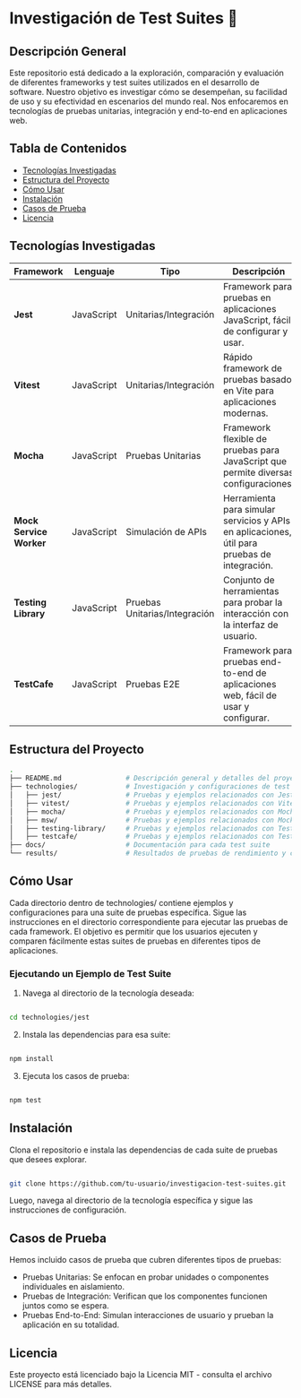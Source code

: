 # Investigación de Test Suites 🧪

## Descripción General 
Este repositorio está dedicado a la exploración, comparación y evaluación de diferentes frameworks y test suites utilizados en el desarrollo de software. Nuestro objetivo es investigar cómo se desempeñan, su facilidad de uso y su efectividad en escenarios del mundo real. Nos enfocaremos en tecnologías de pruebas unitarias, integración y end-to-end en aplicaciones web.

## Tabla de Contenidos 
- [Tecnologías Investigadas](#tecnologías-investigadas)
- [Estructura del Proyecto](#estructura-del-proyecto)
- [Cómo Usar](#cómo-usar)
- [Instalación](#instalación)
- [Casos de Prueba](#casos-de-prueba)
- [Licencia](#licencia)

## Tecnologías Investigadas

| Framework                  | Lenguaje      | Tipo                | Descripción                                             |
|----------------------------|---------------|---------------------|---------------------------------------------------------|
| **Jest**                   | JavaScript    | Unitarias/Integración| Framework para pruebas en aplicaciones JavaScript, fácil de configurar y usar. |
| **Vitest**                 | JavaScript    | Unitarias/Integración| Rápido framework de pruebas basado en Vite para aplicaciones modernas. |
| **Mocha**                  | JavaScript    | Pruebas Unitarias    | Framework flexible de pruebas para JavaScript que permite diversas configuraciones. |
| **Mock Service Worker**     | JavaScript    | Simulación de APIs   | Herramienta para simular servicios y APIs en aplicaciones, útil para pruebas de integración. |
| **Testing Library**         | JavaScript    | Pruebas Unitarias/Integración| Conjunto de herramientas para probar la interacción con la interfaz de usuario. |
| **TestCafe**               | JavaScript    | Pruebas E2E          | Framework para pruebas end-to-end de aplicaciones web, fácil de usar y configurar. |

## Estructura del Proyecto

```bash
.
├── README.md                # Descripción general y detalles del proyecto
├── technologies/            # Investigación y configuraciones de test suites
│   ├── jest/                # Pruebas y ejemplos relacionados con Jest
│   ├── vitest/              # Pruebas y ejemplos relacionados con Vitest
│   ├── mocha/               # Pruebas y ejemplos relacionados con Mocha
│   ├── msw/                 # Pruebas y ejemplos relacionados con Mock Service Worker
│   ├── testing-library/     # Pruebas y ejemplos relacionados con Testing Library
│   ├── testcafe/            # Pruebas y ejemplos relacionados con TestCafe
├── docs/                    # Documentación para cada test suite
└── results/                 # Resultados de pruebas de rendimiento y comparaciones

```

## Cómo Usar

Cada directorio dentro de technologies/ contiene ejemplos y configuraciones para una suite de pruebas específica. Sigue las instrucciones en el directorio correspondiente para ejecutar las pruebas de cada framework. El objetivo es permitir que los usuarios ejecuten y comparen fácilmente estas suites de pruebas en diferentes tipos de aplicaciones.

### Ejecutando un Ejemplo de Test Suite

1. Navega al directorio de la tecnología deseada:

```bash

cd technologies/jest

```

2. Instala las dependencias para esa suite:

```bash

npm install

``` 
3. Ejecuta los casos de prueba:


```bash

npm test

```

## Instalación

Clona el repositorio e instala las dependencias de cada suite de pruebas que desees explorar.

```bash

git clone https://github.com/tu-usuario/investigacion-test-suites.git

```

Luego, navega al directorio de la tecnología específica y sigue las instrucciones de configuración.

## Casos de Prueba

Hemos incluido casos de prueba que cubren diferentes tipos de pruebas:

- Pruebas Unitarias: Se enfocan en probar unidades o componentes individuales en aislamiento.
- Pruebas de Integración: Verifican que los componentes funcionen juntos como se espera.
- Pruebas End-to-End: Simulan interacciones de usuario y prueban la aplicación en su totalidad.


## Licencia

Este proyecto está licenciado bajo la Licencia MIT - consulta el archivo LICENSE para más detalles.
